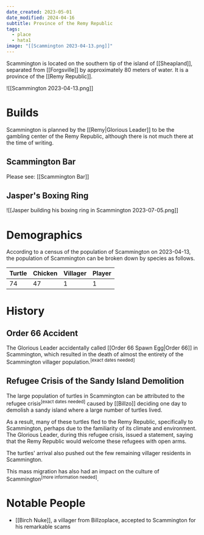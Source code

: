 ```yaml
---
date_created: 2023-05-01
date_modified: 2024-04-16
subtitle: Province of the Remy Republic
tags:
  - place
  - hata1
image: "[[Scammington 2023-04-13.png]]"
---
```


Scammington is located on the southern tip of the island of [[Sheapland]], separated from [[Forgsville]] by approximately 80 meters of water. It is a province of the [[Remy Republic]].

![[Scammington 2023-04-13.png]]

# Builds

Scammington is planned by the [[Remy|Glorious Leader]] to be the gambling center of the Remy Republic, although there is not much there at the time of writing.

## Scammington Bar

Please see: [[Scammington Bar]]

## Jasper's Boxing Ring

![[Jasper building his boxing ring in Scammington 2023-07-05.png]]

# Demographics

According to a census of the population of Scammington on 2023-04-13, the population of Scammington can be broken down by species as follows.

| Turtle | Chicken | Villager | Player |
| ------ | ------- | -------- | ------ |
| 74     | 47      | 1        | 1      |

# History

## Order 66 Accident

The Glorious Leader accidentally called [[Order 66 Spawn Egg|Order 66]] in Scammington, which resulted in the death of almost the entirety of the Scammington villager population.<sup>[exact dates needed]</sup>

## Refugee Crisis of the Sandy Island Demolition

The large population of turtles in Scammington can be attributed to the refugee crisis<sup>[exact dates needed]</sup> caused by [[Billzo]] deciding one day to demolish a sandy island where a large number of turtles lived.

As a result, many of these turtles fled to the Remy Republic, specifically to Scammington, perhaps due to the familiarity of its climate and environment. The Glorious Leader, during this refugee crisis, issued a statement, saying that the Remy Republic would welcome these refugees with open arms.

The turtles' arrival also pushed out the few remaining villager residents in Scammington.

This mass migration has also had an impact on the culture of Scammington<sup>[more information needed]</sup>.

# Notable People

- [[Birch Nuke]], a villager from Billzoplace, accepted to Scammington for his remarkable scams